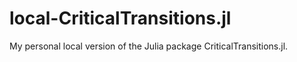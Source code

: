 # local-CriticalTransitions.jl
My personal local version of the Julia package CriticalTransitions.jl.
